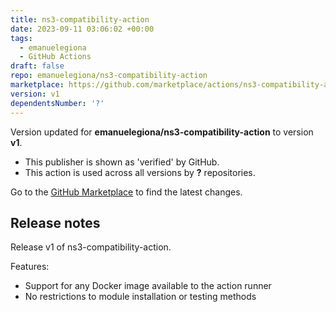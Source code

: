 ```yaml
---
title: ns3-compatibility-action
date: 2023-09-11 03:06:02 +00:00
tags:
  - emanuelegiona
  - GitHub Actions
draft: false
repo: emanuelegiona/ns3-compatibility-action
marketplace: https://github.com/marketplace/actions/ns3-compatibility-action
version: v1
dependentsNumber: '?'
---
```



Version updated for **emanuelegiona/ns3-compatibility-action** to version **v1**.
- This publisher is shown as 'verified' by GitHub.
- This action is used across all versions by **?** repositories.

Go to the [GitHub Marketplace](https://github.com/marketplace/actions/ns3-compatibility-action) to find the latest changes.

## Release notes

Release v1 of ns3-compatibility-action.

Features:
- Support for any Docker image available to the action runner
- No restrictions to module installation or testing methods
